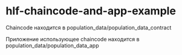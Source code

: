 # hlf-chaincode-and-app-example

Chaincode находится в population_data/population_data_contract

Приложение использующее chaincode находится в population_data/population_data_app
